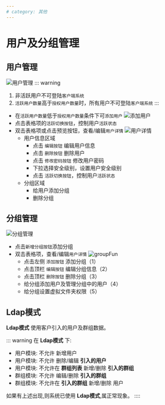 ```yaml
---
# category: 其他
---
```

# 用户及分组管理
## 用户管理
![用户管理](/images/v1.1.6/user.png)
::: warning
1. 非活跃用户不可登陆`客户端系统`
2. `活跃用户数量`高于`授权用户数量`时，所有用户不可登陆`客户端系统`
:::
- 在`活跃用户数量`低于`授权用户数量`条件下可`添加用户`
    ![添加用户](/images/v1.1.6/userCreate.png)
- 点击表格项的`活跃切换按钮`，控制用户`活跃状态`
- 双击表格项或点击预览按钮，查看/编辑`用户详情`
    ![用户详情](/images/v1.1.6/userDetail.png)
    - 用户信息区域
      - 点击 `编辑按钮` 编辑用户信息
      - 点击 `删除按钮` 删除用户
      - 点击 `修改密码按钮` 修改用户密码
      - 下拉选择安全级别，设置用户安全级别
      - 点击 `活跃切换按钮`，控制用户`活跃状态`
    - 分组区域
      - 给用户添加分组
      - 删除分组

## 分组管理
![分组管理](/images/v1.1.6/group.png)
- 点击`新增分组按钮`添加分组
- 双击表格项，查看/编辑`用户详情`
    ![groupFun](/images/groupFun.png)
    - 点击左侧 `添加按钮` 添加分组（1）
    - 点击顶栏 `编辑按钮` 编辑分组信息（2）
    - 点击顶栏 `删除按钮` 删除分组（3）
    - 给分组添加用户及管理分组中的用户（4）
    - 给分组设置虚拟文件夹权限（5）

## Ldap模式
__Ldap模式__ 使用客户引入的用户及群组数据。

::: warning
在 __Ldap模式__ 下:
- 用户模块: 不允许 新增用户
- 用户模块: 不允许 删除/编辑 __引入的用户__
- 用户模块: 不允许在 __群组列表__ 新增/删除 __引入的群组__
- 群组模块: 不允许 编辑/删除 __引入的群组__
- 群组模块: 不允许在 __引入的群组__ 新增/删除 用户

如果有上述出现,则系统已使用 __Ldap模式__,属正常现象。
::::

